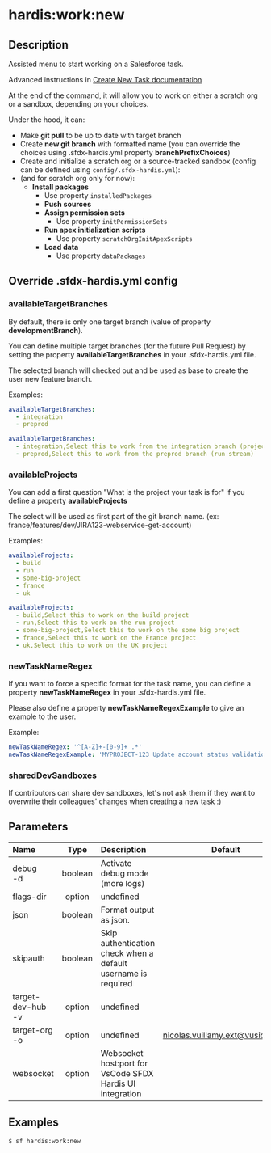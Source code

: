 <!-- This file has been generated with command 'sf hardis:doc:plugin:generate'. Please do not update it manually or it may be overwritten -->
# hardis:work:new

## Description

Assisted menu to start working on a Salesforce task.

Advanced instructions in [Create New Task documentation](https://sfdx-hardis.cloudity.com/salesforce-ci-cd-create-new-task/)

At the end of the command, it will allow you to work on either a scratch org or a sandbox, depending on your choices.

Under the hood, it can:

- Make **git pull** to be up to date with target branch
- Create **new git branch** with formatted name (you can override the choices using .sfdx-hardis.yml property **branchPrefixChoices**)
- Create and initialize a scratch org or a source-tracked sandbox (config can be defined using `config/.sfdx-hardis.yml`):
- (and for scratch org only for now):
  - **Install packages**
      - Use property `installedPackages`
    - **Push sources**
    - **Assign permission sets**
      - Use property `initPermissionSets`
    - **Run apex initialization scripts**
      - Use property `scratchOrgInitApexScripts`
    - **Load data**
      - Use property `dataPackages`

## Override .sfdx-hardis.yml config

### availableTargetBranches

By default, there is only one target branch (value of property **developmentBranch**).

You can define multiple target branches (for the future Pull Request) by setting the property **availableTargetBranches** in your .sfdx-hardis.yml file.

The selected branch will checked out and be used as base to create the user new feature branch.

Examples:

```yaml
availableTargetBranches:
  - integration
  - preprod
```

```yaml
availableTargetBranches:
  - integration,Select this to work from the integration branch (project stream)
  - preprod,Select this to work from the preprod branch (run stream)
```

### availableProjects

You can add a first question "What is the project your task is for" if you define a property **availableProjects**

The select will be used as first part of the git branch name. (ex: france/features/dev/JIRA123-webservice-get-account)

Examples:

```yaml
availableProjects:
  - build
  - run
  - some-big-project
  - france
  - uk
```

```yaml
availableProjects:
  - build,Select this to work on the build project
  - run,Select this to work on the run project
  - some-big-project,Select this to work on the some big project
  - france,Select this to work on the France project
  - uk,Select this to work on the UK project
```

### newTaskNameRegex

If you want to force a specific format for the task name, you can define a property **newTaskNameRegex** in your .sfdx-hardis.yml file.

Please also define a property **newTaskNameRegexExample** to give an example to the user.

Example:

```yaml
newTaskNameRegex: '^[A-Z]+-[0-9]+ .*'
newTaskNameRegexExample: 'MYPROJECT-123 Update account status validation rule'
```

### sharedDevSandboxes

If contributors can share dev sandboxes, let's not ask them if they want to overwrite their colleagues' changes when creating a new task :)


## Parameters

|Name|Type|Description|Default|Required|Options|
|:---|:--:|:----------|:-----:|:------:|:-----:|
|debug<br/>-d|boolean|Activate debug mode (more logs)||||
|flags-dir|option|undefined||||
|json|boolean|Format output as json.||||
|skipauth|boolean|Skip authentication check when a default username is required||||
|target-dev-hub<br/>-v|option|undefined||||
|target-org<br/>-o|option|undefined|nicolas.vuillamy.ext@vusion.com|||
|websocket|option|Websocket host:port for VsCode SFDX Hardis UI integration||||

## Examples

```shell
$ sf hardis:work:new
```


